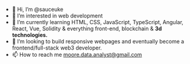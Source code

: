 - 👋 Hi, I’m @sauceuke
- 👀 I’m interested in web development 
- 🌱 I’m currently learning HTML, CSS, JavaScript, TypeScript, Angular, React, Vue, Solidity & everything front-end, blockchain & **3d technologies.**
- 💞️ I’m looking to build responsive webpages and eventually become a frontend/full-stack web3 developer.
- 📫 How to reach me moore.data.analyst@gmail.com

<!---
sauceuke/sauceuke is a ✨ special ✨ repository because its `README.md` (this file) appears on your GitHub profile.
You can click the Preview link to take a look at your changes.
--->
